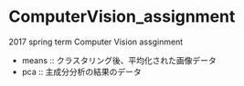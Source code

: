 # ComputerVision_assignment
2017 spring term Computer Vision assginment

* means :: クラスタリング後、平均化された画像データ
* pca :: 主成分分析の結果のデータ
